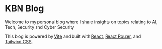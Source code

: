 # KBN Blog

Welcome to my personal blog where I share insights on topics relating to AI, Tech, Security and Cyber Security

This blog is powered by [Vite](https://vitejs.dev/) and built with [React](https://reactjs.org/), [React Router](https://reactrouter.com/), and [Tailwind CSS](https://tailwindcss.com/).
